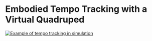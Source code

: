 # Embodied Tempo Tracking with a Virtual Quadruped

[![Example of tempo tracking in simulation](https://img.youtube.com/vi/k9cmEjPEbkM/0.jpg)](https://www.youtube.com/watch?v=k9cmEjPEbkM)


